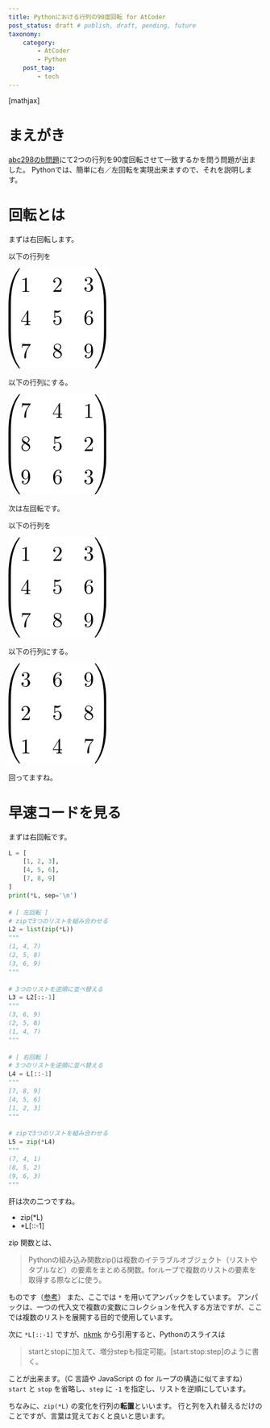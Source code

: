 ```yaml
---
title: Pythonにおける行列の90度回転 for AtCoder
post_status: draft # publish, draft, pending, future
taxonomy:
    category:
        - AtCoder
        - Python
    post_tag:
        - tech
---
```

[mathjax]

# まえがき

[abc298のb問題](https://atcoder.jp/contests/abc298/tasks/abc298_b)にて2つの行列を90度回転させて一致するかを問う問題が出ました。
Pythonでは、簡単に右／左回転を実現出来ますので、それを説明します。

# 回転とは

まずは右回転します。

以下の行列を

![original matrix](/_images/rotate1.png)

以下の行列にする。

![matrix rotated right](/_images/rotate2.png)

次は左回転です。

以下の行列を

![original matrix](/_images/rotate1.png)

以下の行列にする。

![matrix rotated left](/_images/rotate3.png)

回ってますね。

# 早速コードを見る

まずは右回転です。

```python
L = [
    [1, 2, 3],
    [4, 5, 6],
    [7, 8, 9]
]
print(*L, sep='\n')

# [ 左回転 ]
# zipで3つのリストを組み合わせる
L2 = list(zip(*L))
"""
(1, 4, 7)
(2, 5, 8)
(3, 6, 9)
"""

# 3つのリストを逆順に並べ替える
L3 = L2[::-1]
"""
(3, 6, 9)
(2, 5, 8)
(1, 4, 7)
"""

# [ 右回転 ]
# 3つのリストを逆順に並べ替える
L4 = L[::-1]
"""
[7, 8, 9]
[4, 5, 6]
[1, 2, 3]
"""

# zipで3つのリストを組み合わせる
L5 = zip(*L4)
"""
(7, 4, 1)
(8, 5, 2)
(9, 6, 3)
"""
```

肝は次の二つですね。

* zip(*L)
* *L[::-1]

zip 関数とは、

> Pythonの組み込み関数zip()は複数のイテラブルオブジェクト（リストやタプルなど）の要素をまとめる関数。forループで複数のリストの要素を取得する際などに使う。

ものです（[参考](https://note.nkmk.me/python-zip-usage-for/)）
また、ここでは `*` を用いてアンパックをしています。
アンパックは、一つの代入文で複数の変数にコレクションを代入する方法ですが、ここでは複数のリストを展開する目的で使用しています。

次に `*L[::-1]` ですが、[nkmk](https://note.nkmk.me/python-slice-usage/) から引用すると、Pythonのスライスは

> startとstopに加えて、増分stepも指定可能。[start:stop:step]のように書く。

ことが出来ます。（C 言語や JavaScript の for ループの構造に似てますね）
`start` と `stop` を省略し、`step` に `-1` を指定し、リストを逆順にしています。

ちなみに、`zip(*L)` の変化を行列の**転置**といいます。
行と列を入れ替えるだけのことですが、言葉は覚えておくと良いと思います。
